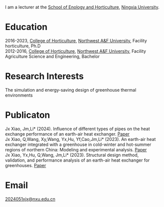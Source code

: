 

I am a lecturer at the [School of Enology and Horticulture](https://wine.nxu.edu.cn/), [Ningxia University](https://www.nxu.edu.cn/).


# Education
2016-2023, [College of Horticulture](https://yyxy.nwafu.edu.cn/), [Northwest A&F University](https://www.nwsuaf.edu.cn/), Facility horticulture, Ph.D    
2012-2016, [College of Horticulture](https://yyxy.nwafu.edu.cn/), [Northwest A&F University](https://www.nwsuaf.edu.cn/), Facility Agriculture Science and Engineering, Bachelor

# Research Interests
The simulation and energy-saving design of greenhouse thermal environments


# Publicaton   
Jx Xiao, Jm,Li* (2024). Influence of different types of pipes on the heat exchange performance of an earth-air heat exchanger. [Paper](https://www.sciencedirect.com/science/article/pii/S2214157X24001473?via%3Dihub)   
Jx Xiao, Q,Wang, Xy,Wang, Yx,Hu, Yf,Cao,Jm,Li* (2023). An earth-air heat exchanger integrated with a greenhouse in cold-winter and hot-summer regions of northern China: Modeling and experimental analysis. [Paper](https://www.sciencedirect.com/science/article/pii/S1359431123009687?via%3Dihub)    
Jx Xiao, Yx,Hu, Q,Wang, Jm,Li* (2023). Structural design method, validation, and performance analysis of an earth-air heat exchanger for greenhouses. [Paper](https://www.sciencedirect.com/science/article/pii/S037565052300072X?via%3Dihub)   



# Email
2024051xjx@nxu.edu.cn


